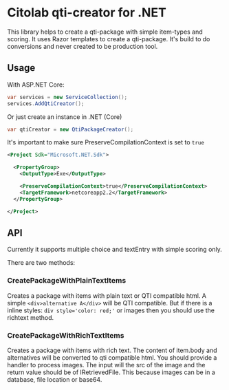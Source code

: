 # Citolab qti-creator for .NET
 
This library helps to create a qti-package with simple item-types and scoring. 
It uses Razor templates to create a qti-package. 
It's build to do conversions and never created to be production tool. 

## Usage

With ASP.NET Core:

```C#
var services = new ServiceCollection();
services.AddQtiCreator();
```

Or just create an instance in .NET (Core)

```C#
var qtiCreator = new QtiPackageCreator();
```

It's important to make sure PreserveCompilationContext is set to `true`

```XML
<Project Sdk="Microsoft.NET.Sdk">

  <PropertyGroup>
    <OutputType>Exe</OutputType>

    <PreserveCompilationContext>true</PreserveCompilationContext>
    <TargetFramework>netcoreapp2.2</TargetFramework>
  </PropertyGroup>

</Project>
```

## API

Currently it supports multiple choice and textEntry with simple scoring only.

There are two methods:

### CreatePackageWithPlainTextItems 

Creates a package with items with plain text or QTI compatible html. A simple `<div>alternative A</div>`
will be QTI compatible. But if there is a inline styles: `div style='color: red;'`  or images then you should use the richtext method.

### CreatePackageWithRichTextItems 

Creates a package with items with rich text. The content of item.body and alternatives will be converted
to qti compatible html. You should provide a handler to process images. The input will the src of the image and the return value should be of IRetrievedFile. This because images can be in a database, file location or base64.